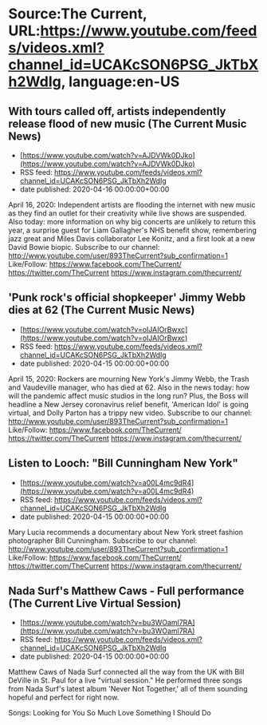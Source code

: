 # Source:The Current, URL:https://www.youtube.com/feeds/videos.xml?channel_id=UCAKcSON6PSG_JkTbXh2WdIg, language:en-US

## With tours called off, artists independently release flood of new music (The Current Music News)
 - [https://www.youtube.com/watch?v=AJDVWk0DJko](https://www.youtube.com/watch?v=AJDVWk0DJko)
 - RSS feed: https://www.youtube.com/feeds/videos.xml?channel_id=UCAKcSON6PSG_JkTbXh2WdIg
 - date published: 2020-04-16 00:00:00+00:00

April 16, 2020: Independent artists are flooding the internet with new music as they find an outlet for their creativity while live shows are suspended. Also today: more information on why big concerts are unlikely to return this year, a surprise guest for Liam Gallagher's NHS benefit show, remembering jazz great and Miles Davis collaborator Lee Konitz, and a first look at a new David Bowie biopic.
Subscribe to our channel:
http://www.youtube.com/user/893TheCurrent?sub_confirmation=1
Like/Follow:
https://www.facebook.com/TheCurrent/
https://twitter.com/TheCurrent
https://www.instagram.com/thecurrent/

## 'Punk rock's official shopkeeper' Jimmy Webb dies at 62 (The Current Music News)
 - [https://www.youtube.com/watch?v=oIJAIOrBwxc](https://www.youtube.com/watch?v=oIJAIOrBwxc)
 - RSS feed: https://www.youtube.com/feeds/videos.xml?channel_id=UCAKcSON6PSG_JkTbXh2WdIg
 - date published: 2020-04-15 00:00:00+00:00

April 15, 2020: Rockers are mourning New York's Jimmy Webb, the Trash and Vaudeville manager, who has died at 62. Also in the news today: how will the pandemic affect music studios in the long run? Plus, the Boss will headline a New Jersey coronavirus relief benefit, 'American Idol' is going virtual, and Dolly Parton has a trippy new video.
Subscribe to our channel:
http://www.youtube.com/user/893TheCurrent?sub_confirmation=1
Like/Follow:
https://www.facebook.com/TheCurrent/
https://twitter.com/TheCurrent
https://www.instagram.com/thecurrent/

## Listen to Looch: "Bill Cunningham New York"
 - [https://www.youtube.com/watch?v=a00L4mc9dR4](https://www.youtube.com/watch?v=a00L4mc9dR4)
 - RSS feed: https://www.youtube.com/feeds/videos.xml?channel_id=UCAKcSON6PSG_JkTbXh2WdIg
 - date published: 2020-04-15 00:00:00+00:00

Mary Lucia recommends a documentary about New York street fashion photographer Bill Cunningham. 
Subscribe to our channel:
http://www.youtube.com/user/893TheCurrent?sub_confirmation=1
Like/Follow:
https://www.facebook.com/TheCurrent/
https://twitter.com/TheCurrent
https://www.instagram.com/thecurrent/

## Nada Surf's Matthew Caws - Full performance (The Current Live Virtual Session)
 - [https://www.youtube.com/watch?v=bu3WOaml7RA](https://www.youtube.com/watch?v=bu3WOaml7RA)
 - RSS feed: https://www.youtube.com/feeds/videos.xml?channel_id=UCAKcSON6PSG_JkTbXh2WdIg
 - date published: 2020-04-15 00:00:00+00:00

Matthew Caws of Nada Surf connected all the way from the UK with Bill DeVille in St. Paul for a live "virtual session." He performed three songs from Nada Surf's latest album 'Never Not Together,' all of them sounding hopeful and perfect for right now.

Songs:
Looking for You
So Much Love
Something I Should Do

